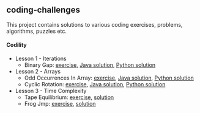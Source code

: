 coding-challenges
-------------------
This project contains solutions to various coding exercises, problems, algorithms, puzzles etc.

#### Codility
* Lesson 1 - Iterations
  * Binary Gap: [exercise](/codility/lesson1/BINARY_GAP_README.md), [Java solution](/codility/lesson1/BinaryGap.java), [Python solution](/codility/lesson1/BinaryGap.py)
* Lesson 2 - Arrays
  * Odd Occurrences In Array: [exercise](/codility/lesson2/ODD_OCCURRENCES_IN_ARRAY_README.md), [Java solution](/codility/lesson2/OddOccurrencesInArray.java), [Python solution](/codility/lesson2/OddOccurrencesInArray.py)
  * Cyclic Rotation: [exercise](/codility/lesson2/CYCLIC_ROTATION_README.md), [Java solution](/codility/lesson2/CyclicRotation.java),
  [Python solution](/codility/lesson2/CyclicRotation.py)   
* Lesson 3 - Time Complexity
  * Tape Equilibrium: [exercise](/src/main/java/com/kiroule/javacodingskills/codility/lesson3/TAPE_EQUILIBRIUM_README.md), [solution](/src/main/java/com/kiroule/javacodingskills/codility/lesson3/TapeEquilibrium.java)
  * Frog Jmp: [exercise](/src/main/java/com/kiroule/javacodingskills/codility/lesson3/FROG_JMP_README.md), [solution](/src/main/java/com/kiroule/javacodingskills/codility/lesson3/FrogJmp.java)
    
